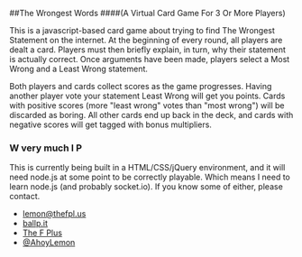 ##The Wrongest Words
####(A Virtual Card Game For 3 Or More Players)


This is a javascript-based card game about trying to find The Wrongest Statement on the internet. At the beginning of every round, all players are dealt a card. Players must then briefly explain, in turn, why their statement is actually correct. Once arguments have been made, players select a Most Wrong and a Least Wrong statement.

Both players and cards collect scores as the game progresses. Having another player vote your statement Least Wrong will get you points. Cards with positive scores (more "least wrong" votes than "most wrong") will be discarded as boring. All other cards end up back in the deck, and cards with negative scores will get tagged with bonus multipliers.

### W very much I P
This is currently being built in a HTML/CSS/jQuery environment, and it will need node.js at some point to be correctly playable. Which means I need to learn node.js (and probably socket.io). If you know some of either, please contact.

* [lemon@thefpl.us](mailto:lemon@thefpl.us)
* [ballp.it](http://ballp.it)
* [The F Plus](http://thefpl.us)
* [@AhoyLemon](http://twitter.com/AhoyLemon)
